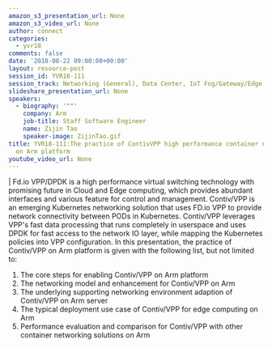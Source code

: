 ```yaml
---
amazon_s3_presentation_url: None
amazon_s3_video_url: None
author: connect
categories:
  - yvr18
comments: false
date: '2018-08-22 09:00:00+00:00'
layout: resource-post
session_id: YVR18-111
session_track: Networking (General), Data Center, IoT Fog/Gateway/Edge Computing
slideshare_presentation_url: None
speakers:
  - biography: '""'
    company: Arm
    job-title: Staff Software Engineer
    name: Zijin Tao
    speaker-image: ZijinTao.gif
title: YVR18-111:The practice of ContivVPP high performance container networking solution
  on Arm platform
youtube_video_url: None
---
```

|
  Fd.io VPP/DPDK is a high performance virtual switching technology with promising future in Cloud and Edge computing, which provides abundant interfaces and various feature for control and management.  Contiv/VPP is an emerging Kubernetes networking solution that uses FD.io VPP to provide network connectivity between PODs in Kubernetes.
  Contiv/VPP leverages VPP's fast data processing that runs completely in userspace and uses DPDK for fast access to the network IO layer, while mapping the Kubernetes policies into VPP configuration.
  In this presentation, the practice of Contiv/VPP on Arm platform is given with the following list, but not limited to:
  1. The core steps for enabling Contiv/VPP on Arm platform
  2. The networking model and enhancement for Contiv/VPP on Arm
  3. The underlying supporting networking environment adaption of Contiv/VPP on Arm server
  4. The typical deployment use case of Contiv/VPP for edge computing on Arm
  5. Performance evaluation and comparison for Contiv/VPP with other container networking solutions on Arm